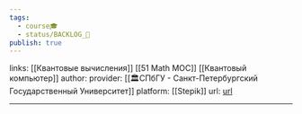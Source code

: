 ```yaml
---
tags:
  - course🎓
  - status/BACKLOG_🌰
publish: true
---
```

links: [[Квантовые вычисления]] [[51 Math MOC]] [[Квантовый компьютер]]
author: 
provider: [[🏛СПбГУ - Санкт-Петербургский Государственный Университет]]
platform: [[Stepik]]
url: [url](https://stepik.org/course/3248/promo)


---